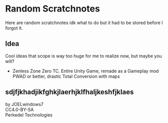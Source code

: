 # Random Scratchnotes

Here are random scratchnotes idk what to do but it had to be stored before I forgot it.

## Idea

Cool ideas that scope is way too huge for me to realize now, but maybe you will?

- Zenless Zone Zero TC. Entire Unity Game, remade as a Gameplay mod PWAD or better, drastic Total Conversion with maps

## sdjfjkhadjikfghkjlaerhjklfhaljkeshfjklaes

by JOELwindows7  
CC4.0-BY-SA  
Perkedel Technologies